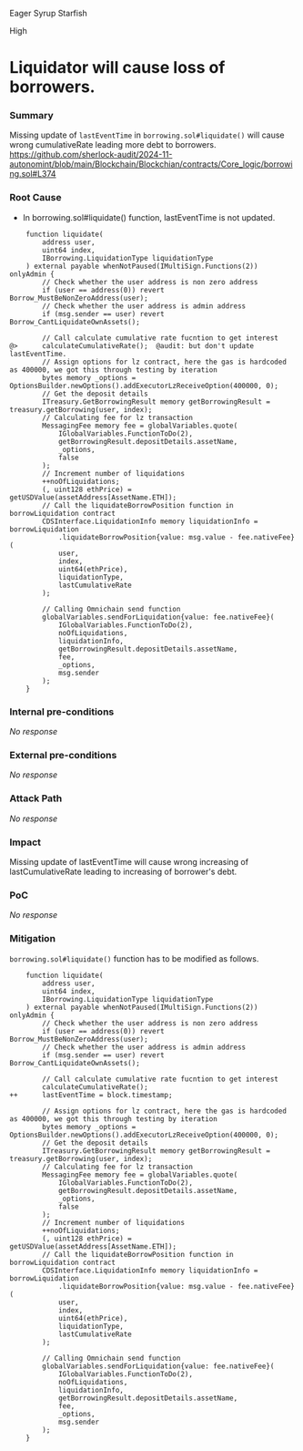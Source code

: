 Eager Syrup Starfish

High

# Liquidator will cause loss of borrowers.

### Summary

Missing update of `lastEventTime` in `borrowing.sol#liquidate()` will cause wrong cumulativeRate leading more debt to borrowers.
https://github.com/sherlock-audit/2024-11-autonomint/blob/main/Blockchain/Blockchian/contracts/Core_logic/borrowing.sol#L374

### Root Cause

- In borrowing.sol#liquidate() function, lastEventTime is not updated.
```solidity
    function liquidate(
        address user,
        uint64 index,
        IBorrowing.LiquidationType liquidationType
    ) external payable whenNotPaused(IMultiSign.Functions(2)) onlyAdmin {
        // Check whether the user address is non zero address
        if (user == address(0)) revert Borrow_MustBeNonZeroAddress(user);
        // Check whether the user address is admin address
        if (msg.sender == user) revert Borrow_CantLiquidateOwnAssets();

        // Call calculate cumulative rate fucntion to get interest
@>      calculateCumulativeRate();  @audit: but don't update lastEventTime.
        // Assign options for lz contract, here the gas is hardcoded as 400000, we got this through testing by iteration
        bytes memory _options = OptionsBuilder.newOptions().addExecutorLzReceiveOption(400000, 0);
        // Get the deposit details
        ITreasury.GetBorrowingResult memory getBorrowingResult = treasury.getBorrowing(user, index);
        // Calculating fee for lz transaction
        MessagingFee memory fee = globalVariables.quote(
            IGlobalVariables.FunctionToDo(2),
            getBorrowingResult.depositDetails.assetName,
            _options,
            false
        );
        // Increment number of liquidations
        ++noOfLiquidations;
        (, uint128 ethPrice) = getUSDValue(assetAddress[AssetName.ETH]);
        // Call the liquidateBorrowPosition function in borrowLiquidation contract
        CDSInterface.LiquidationInfo memory liquidationInfo = borrowLiquidation
            .liquidateBorrowPosition{value: msg.value - fee.nativeFee}(
            user,
            index,
            uint64(ethPrice),
            liquidationType,
            lastCumulativeRate
        );

        // Calling Omnichain send function
        globalVariables.sendForLiquidation{value: fee.nativeFee}(
            IGlobalVariables.FunctionToDo(2),
            noOfLiquidations,
            liquidationInfo,
            getBorrowingResult.depositDetails.assetName,
            fee,
            _options,
            msg.sender
        );
    }
```

### Internal pre-conditions

_No response_

### External pre-conditions

_No response_

### Attack Path

_No response_

### Impact

Missing update of lastEventTime will cause wrong increasing of lastCumulativeRate leading to increasing of borrower's debt.


### PoC

_No response_

### Mitigation

`borrowing.sol#liquidate()` function has to be modified as follows.
```solidity
    function liquidate(
        address user,
        uint64 index,
        IBorrowing.LiquidationType liquidationType
    ) external payable whenNotPaused(IMultiSign.Functions(2)) onlyAdmin {
        // Check whether the user address is non zero address
        if (user == address(0)) revert Borrow_MustBeNonZeroAddress(user);
        // Check whether the user address is admin address
        if (msg.sender == user) revert Borrow_CantLiquidateOwnAssets();

        // Call calculate cumulative rate fucntion to get interest
        calculateCumulativeRate();
++      lastEventTime = block.timestamp;

        // Assign options for lz contract, here the gas is hardcoded as 400000, we got this through testing by iteration
        bytes memory _options = OptionsBuilder.newOptions().addExecutorLzReceiveOption(400000, 0);
        // Get the deposit details
        ITreasury.GetBorrowingResult memory getBorrowingResult = treasury.getBorrowing(user, index);
        // Calculating fee for lz transaction
        MessagingFee memory fee = globalVariables.quote(
            IGlobalVariables.FunctionToDo(2),
            getBorrowingResult.depositDetails.assetName,
            _options,
            false
        );
        // Increment number of liquidations
        ++noOfLiquidations;
        (, uint128 ethPrice) = getUSDValue(assetAddress[AssetName.ETH]);
        // Call the liquidateBorrowPosition function in borrowLiquidation contract
        CDSInterface.LiquidationInfo memory liquidationInfo = borrowLiquidation
            .liquidateBorrowPosition{value: msg.value - fee.nativeFee}(
            user,
            index,
            uint64(ethPrice),
            liquidationType,
            lastCumulativeRate
        );

        // Calling Omnichain send function
        globalVariables.sendForLiquidation{value: fee.nativeFee}(
            IGlobalVariables.FunctionToDo(2),
            noOfLiquidations,
            liquidationInfo,
            getBorrowingResult.depositDetails.assetName,
            fee,
            _options,
            msg.sender
        );
    }
```